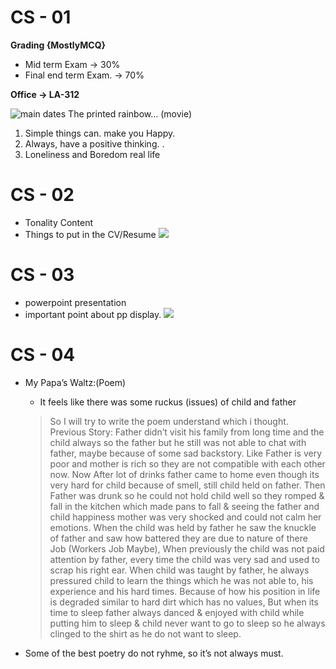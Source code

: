 # CS - 01

**Grading {MostlyMCQ}**
- Mid term Exam → 30%
- Final end term Exam. → 70%

**Office → LA-312**

![ main dates ](image.jpg)
The printed rainbow… (movie)

1. Simple things can. make you Happy.
2. Always, have a positive thinking. .
3. Loneliness and Boredom real life

# CS - 02

- Tonality Content
- Things to put in the CV/Resume
![](Communication%20skills%202.png)

# CS - 03

- powerpoint presentation
- important point about pp display.
![](Communication%20skills%203.png)

# CS - 04

- My Papa’s Waltz:(Poem)
	- It feels like there was some ruckus (issues) of child and father
	> So I will try to write the poem understand which i thought.
	> Previous Story: Father didn’t visit his family from long time and the child always so the father but he still was not able to chat with father, maybe because of some sad backstory. Like Father is very poor and mother is rich so they are not compatible with each other now.
	> Now After lot of drinks father came to home even though its very hard for child because of smell, still child held on father.
	> Then Father was drunk so he could not hold child well so they romped & fall in the kitchen which made pans to fall & seeing the father and child happiness mother was very shocked and could not calm her emotions.
	> When the child was held by father he saw the knuckle of father and saw how battered they are due to nature of there Job (Workers Job Maybe), When previously the child was not paid attention by father, every time the child was very sad and used to scrap his right ear.
	> When child was taught by father, he always pressured child to learn the things which he was not able to, his experience and his hard times. Because of how his position in life is degraded similar to hard dirt which has no values, But when its time to sleep father always danced & enjoyed with child while putting him to sleep & child never want to go to sleep so he always clinged to the shirt as he do not want to sleep.
	
	
- Some of the best poetry do not ryhme, so it’s not always must. 
